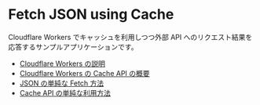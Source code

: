 # Fetch JSON using Cache

Cloudflare Workers でキャッシュを利用しつつ外部 API へのリクエスト結果を応答するサンプルアプリケーションです。

- [Cloudflare Workers の説明](https://developers.cloudflare.com/workers/)
- [Cloudflare Workers の Cache API の概要](https://blog.cloudflare.com/cache-api-for-cloudflare-workers-is-now-in-beta/)
- [JSON の単純な Fetch 方法](https://developers.cloudflare.com/workers/examples/fetch-json)
- [Cache API の単純な利用方法](https://developers.cloudflare.com/workers/examples/cache-api)
